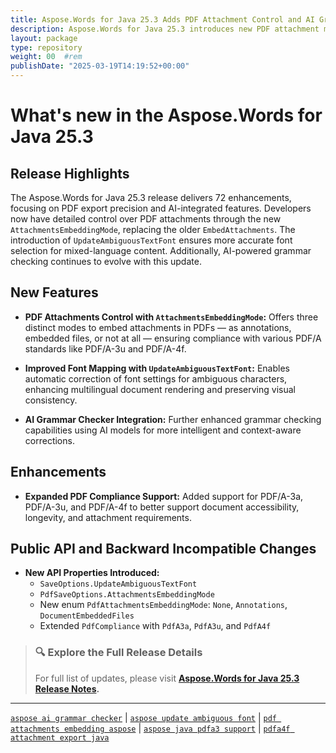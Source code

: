 ```yaml
---
title: Aspose.Words for Java 25.3 Adds PDF Attachment Control and AI Grammar
description: Aspose.Words for Java 25.3 introduces new PDF attachment modes, AI grammar checker, and font update for ambiguous text to enhance document output and formatting.
layout: package
type: repository
weight: 00	#rem
publishDate: "2025-03-19T14:19:52+00:00"
---
```


# What's new in the Aspose.Words for Java 25.3

## Release Highlights

The Aspose.Words for Java 25.3 release delivers 72 enhancements, focusing on PDF export precision and AI-integrated features. Developers now have detailed control over PDF attachments through the new `AttachmentsEmbeddingMode`, replacing the older `EmbedAttachments`. The introduction of `UpdateAmbiguousTextFont` ensures more accurate font selection for mixed-language content. Additionally, AI-powered grammar checking continues to evolve with this update.

## New Features

- **PDF Attachments Control with `AttachmentsEmbeddingMode`:**
  Offers three distinct modes to embed attachments in PDFs — as annotations, embedded files, or not at all — ensuring compliance with various PDF/A standards like PDF/A-3u and PDF/A-4f.

- **Improved Font Mapping with `UpdateAmbiguousTextFont`:**
  Enables automatic correction of font settings for ambiguous characters, enhancing multilingual document rendering and preserving visual consistency.

- **AI Grammar Checker Integration:**
  Further enhanced grammar checking capabilities using AI models for more intelligent and context-aware corrections.

## Enhancements

- **Expanded PDF Compliance Support:**
  Added support for PDF/A-3a, PDF/A-3u, and PDF/A-4f to better support document accessibility, longevity, and attachment requirements.

## Public API and Backward Incompatible Changes

- **New API Properties Introduced:**
  - `SaveOptions.UpdateAmbiguousTextFont`
  - `PdfSaveOptions.AttachmentsEmbeddingMode`
  - New enum `PdfAttachmentsEmbeddingMode`: `None`, `Annotations`, `DocumentEmbeddedFiles`
  - Extended `PdfCompliance` with `PdfA3a`, `PdfA3u`, and `PdfA4f`

> ### 🔍 Explore the Full Release Details
>
> For full list of updates, please visit **[Aspose.Words for Java 25.3 Release Notes](https://releases.aspose.com/words/java/release-notes/2025/aspose-words-for-java-25-3-release-notes/).**

---

[`aspose ai grammar checker`](https://search.aspose.com/q/aspose-ai-grammar-checker.html) | [`aspose update ambiguous font`](https://search.aspose.com/q/aspose-update-ambiguous-font.html) | [`pdf attachments embedding aspose`](https://search.aspose.com/q/pdf-attachments-embedding-aspose.html) | [`aspose java pdfa3 support`](https://search.aspose.com/q/aspose-java-pdfa3-support.html) | [`pdfa4f attachment export java`](https://search.aspose.com/q/pdfa4f-attachment-export-java.html)
